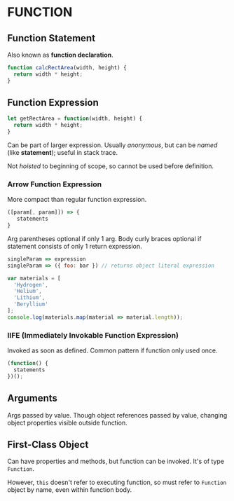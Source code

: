 # FUNCTION

## Function Statement

Also known as **function declaration**.

```javascript
function calcRectArea(width, height) {
  return width * height;
}
```

## Function Expression

```javascript
let getRectArea = function(width, height) {
  return width * height;
}
```

Can be part of larger expression. Usually _anonymous_, but can be _named_ (like **statement**); useful in stack trace.

Not _hoisted_ to beginning of scope, so cannot be used before definition.

### Arrow Function Expression

More compact than regular function expression.

```javascript
([param[, param]]) => {
   statements
}
```

Arg parentheses optional if only 1 arg. Body curly braces optional if statement consists of only 1 return expression.

```javascript
singleParam => expression
singleParam => ({ foo: bar }) // returns object literal expression

var materials = [
  'Hydrogen',
  'Helium',
  'Lithium',
  'Beryllium'
];
console.log(materials.map(material => material.length));
```

### IIFE (Immediately Invokable Function Expression)

Invoked as soon as defined. Common pattern if function only used once.

```javascript
(function() {
  statements
})();
```

## Arguments

Args passed by value. Though object references passed by value, changing object properties visible outside function.

## First-Class Object

Can have properties and methods, but function can be invoked. It's of type `Function`.

However, `this` doesn't refer to executing function, so must refer to `Function` object by name, even within function body.
